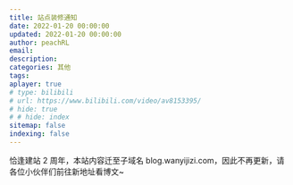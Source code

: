 ```yaml
---
title: 站点装修通知
date: 2022-01-20 00:00:00
updated: 2022-01-20 00:00:00
author: peachRL
email: 
description: 
categories: 其他
tags: 
aplayer: true
# type: bilibili
# url: https://www.bilibili.com/video/av8153395/
# hide: true
# # hide: index
sitemap: false
indexing: false
---
```


恰逢建站 2 周年，本站内容迁至子域名 blog.wanyijizi.com，因此不再更新，请各位小伙伴们前往新地址看博文~

<!-- more -->
